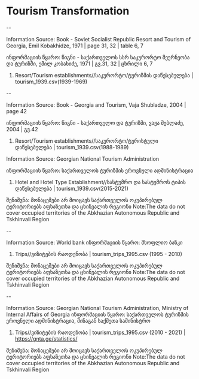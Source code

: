 # Tourism Transformation



--

Information Source: Book - Soviet Socialist Republic Resort and Tourism of Georgia, Emil Kobakhidze, 1971 | page 31, 32 | table 6, 7

ინფორმაციის წყარო: წიგნი - საქართველოს სსრ საკურორტო მეურნეობა და ტურიზმი, ემილ კობახიძე, 1971 | გვ.31, 32 | ცხრილი 6, 7

1. Resort/Tourism establishments//საკურორტო/ტურიზმის დაწესებულება | tourism_1939.csv(1939-1969)
 

--

Information Source: Book - Georgia and Tourism, Vaja Shubladze, 2004 | page 42

ინფორმაციის წყარო: წიგნი - საქართველო და ტურიზმი, ვაჟა შუბლაძე, 2004 | გვ.42

1. Resort/Tourism establishments//საკურორტო/ტურისტული დაწესებულება | tourism_1939.csv(1988-1989) 


Information Source: Georgian National Tourism Administration

ინფორმაციის წყარო: საქართველოს ტურიზმის ეროვნული ადმინისტრაცია

1. Hotel and Hotel Type Establishment//სასტუმრო და სასტუმროს ტიპის დაწესებულება | tourism_1939.csv(2015-2021) 

შენიშვნა: მონაცემები არ მოიცავს საქართველოს ოკუპირებულ ტერიტორიებს აფხაზეთსა და ცხინვალის რეგიონი
Note:The data do not cover occupied territories of the Abkhazian Autonomous Republic and Tskhinvali Region

--

Information Source: World bank 
ინფორმაციის წყარო: მსოფლიო ბანკი


1. Trips//ვიზიტების რაოდენობა | tourism_trips_1995.csv (1995 - 2010)

შენიშვნა: მონაცემები არ მოიცავს საქართველოს ოკუპირებულ ტერიტორიებს აფხაზეთსა და ცხინვალის რეგიონი
Note:The data do not cover occupied territories of the Abkhazian Autonomous Republic and Tskhinvali Region


--

Information Source:  Georgian National Tourism Administration, Ministry of Internal Affairs of Georgia
ინფორმაციის წყარო: საქართველოს ტურიზმის ეროვნული ადმინისტრაცია, შინაგან საქმეთა სამინისტრო


1. Trips//ვიზიტების რაოდენობა | tourism_trips_1995.csv (2010 - 2021) | https://gnta.ge/statistics/ 

შენიშვნა: მონაცემები არ მოიცავს საქართველოს ოკუპირებულ ტერიტორიებს აფხაზეთსა და ცხინვალის რეგიონი
Note:The data do not cover occupied territories of the Abkhazian Autonomous Republic and Tskhinvali Region
